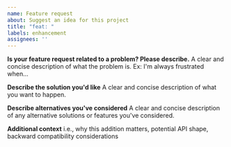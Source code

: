 ```yaml
---
name: Feature request
about: Suggest an idea for this project
title: "feat: "
labels: enhancement
assignees: ''
---
```


**Is your feature request related to a problem? Please describe.**
A clear and concise description of what the problem is. Ex: I'm always frustrated when...

**Describe the solution you'd like**
A clear and concise description of what you want to happen.

**Describe alternatives you've considered**
A clear and concise description of any alternative solutions or features you've considered.

**Additional context**
i.e., why this addition matters, potential API shape, backward compatibility considerations
